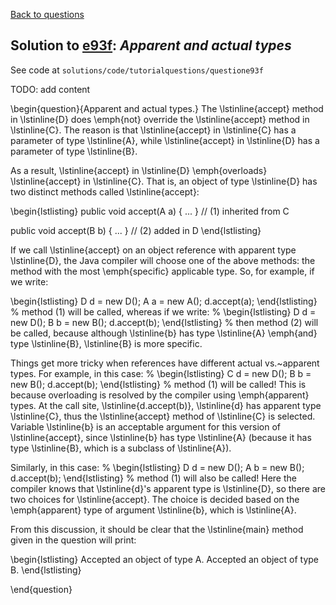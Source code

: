 [Back to questions](../README.md)

## Solution to [e93f](../questions/e93f): *Apparent and actual types*

See code at `solutions/code/tutorialquestions/questione93f`

TODO: add content

\begin{question}{Apparent and actual types.}
The \lstinline{accept} method in \lstinline{D} does \emph{not} override the \lstinline{accept} method in \lstinline{C}.
The reason is that \lstinline{accept} in \lstinline{C} has a parameter of type \lstinline{A}, while \lstinline{accept}
in \lstinline{D} has a parameter of type \lstinline{B}.

As a result, \lstinline{accept} in \lstinline{D} \emph{overloads} \lstinline{accept} in \lstinline{C}.
  That is, an object of type \lstinline{D} has two distinct methods called \lstinline{accept}:

\begin{lstlisting}
public void accept(A a) { ... } // (1) inherited from C

public void accept(B b) { ... } // (2) added in D
\end{lstlisting}

If we call \lstinline{accept} on an object reference with apparent type \lstinline{D}, the Java compiler will choose one of the
above methods: the method with the most \emph{specific} applicable type.  So, for example, if we write:

\begin{lstlisting}
D d = new D();
A a = new A();
d.accept(a);
\end{lstlisting}
%
method (1) will be called, whereas if we write:
%
\begin{lstlisting}
D d = new D();
B b = new B();
d.accept(b);
\end{lstlisting}
%
then method (2) will be called, because although \lstinline{b} has type \lstinline{A} \emph{and} type \lstinline{B}, \lstinline{B} is more specific.

Things get more tricky when references have different actual vs.~apparent types.  For example, in this case:
%
\begin{lstlisting}
C d = new D();
B b = new B();
d.accept(b);
\end{lstlisting}
%
method (1) will be called!  This is because overloading is resolved by the compiler using \emph{apparent} types.
At the call site, \lstinline{d.accept(b)}, \lstinline{d} has apparent type \lstinline{C}, thus the \lstinline{accept} method
of \lstinline{C} is selected.  Variable \lstinline{b} is an acceptable argument for this version of \lstinline{accept}, since \lstinline{b} has
type \lstinline{A} (because it has type \lstinline{B}, which is a subclass of \lstinline{A}).

Similarly, in this case:
%
\begin{lstlisting}
D d = new D();
A b = new B();
d.accept(b);
\end{lstlisting}
%
method (1) will also be called!  Here the compiler knows that \lstinline{d}'s apparent type is \lstinline{D}, so there are two choices for
\lstinline{accept}.  The choice is decided based on the \emph{apparent} type of argument \lstinline{b}, which is \lstinline{A}.

From this discussion, it should be clear that the \lstinline{main} method given in the question will print:

\begin{lstlisting}
Accepted an object of type A.
Accepted an object of type B.
\end{lstlisting}

\end{question}

